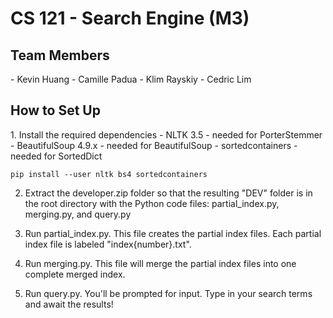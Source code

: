 <h1>CS 121 - Search Engine (M3)</h1>
<h2>Team Members</h2>
  - Kevin Huang  
  - Camille Padua  
  - Klim Rayskiy  
  - Cedric Lim  

<h2>How to Set Up</h2>
1. Install the required dependencies
  - NLTK 3.5 - needed for PorterStemmer
  - BeautifulSoup 4.9.x - needed for BeautifulSoup
  - sortedcontainers - needed for SortedDict

```
pip install --user nltk bs4 sortedcontainers
```

2. Extract the developer.zip folder so that the resulting "DEV" folder
is in the root directory with the Python code files: 
partial\_index.py, merging.py, and query.py 

3. Run partial\_index.py. This file creates the partial index files.
Each partial index file is labeled "index\{number\}.txt".

4. Run merging.py. This file will merge the partial index files into 
one complete merged index.

5. Run query.py. You'll be prompted for input. Type in your search terms
and await the results!
